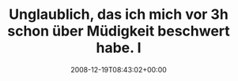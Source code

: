 ---
retweeted: false
source: <a href="http://twitter.com" rel="nofollow">Twitter Web Client</a>
entities:
  hashtags: []
  symbols: []
  user_mentions: []
  urls: []
display_text_range:
- '0'
- '130'
favorite_count: '0'
id_str: '1066726226'
truncated: false
retweet_count: '0'
id: '1066726226'
created_at: Fri Dec 19 08:43:02 +0000 2008
favorited: false
full_text: 'Unglaublich, das ich mich vor 3h schon über Müdigkeit beschwert habe.
  Ich korrigiere das: Jetzt bin ich so richtig müde. 28h wach.'
lang: de
tags:
- pesos/twitter
date: '2008-12-19T08:43:02+00:00'
src: https://twitter.com/bascht/status/1066726226
original_url: https://twitter.com/bascht/status/1066726226
type: twitter_tweet
text: 'Unglaublich, das ich mich vor 3h schon über Müdigkeit beschwert habe. Ich korrigiere
  das: Jetzt bin ich so richtig müde. 28h wach.'
title: Unglaublich, das ich mich vor 3h schon über Müdigkeit beschwert habe. I

---
